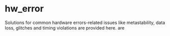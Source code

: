 # hw_error
Solutions for common hardware errors-related issues like metastability, data loss, glitches and timing violations are provided here. are 
